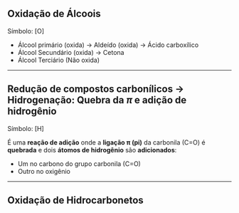 ## Oxidação de Álcoois

Símbolo: [O]

- Álcool primário (oxida) -> Aldeído (oxida) -> Ácido carboxílico
- Álcool Secundário (oxida) -> Cetona 
- Álcool Terciário (Não oxida)

---	
## Redução de compostos carbonílicos -> Hidrogenação: Quebra da $\pi$ e adição de hidrogênio

Símbolo: [H]

É uma **reação de adição** onde a **ligação π (pi)** da carbonila (C=O) é **quebrada** e dois **átomos de hidrogênio** são **adicionados**:

- Um no carbono do grupo carbonila (C=O)
- Outro no oxigênio

---
## Oxidação de Hidrocarbonetos

